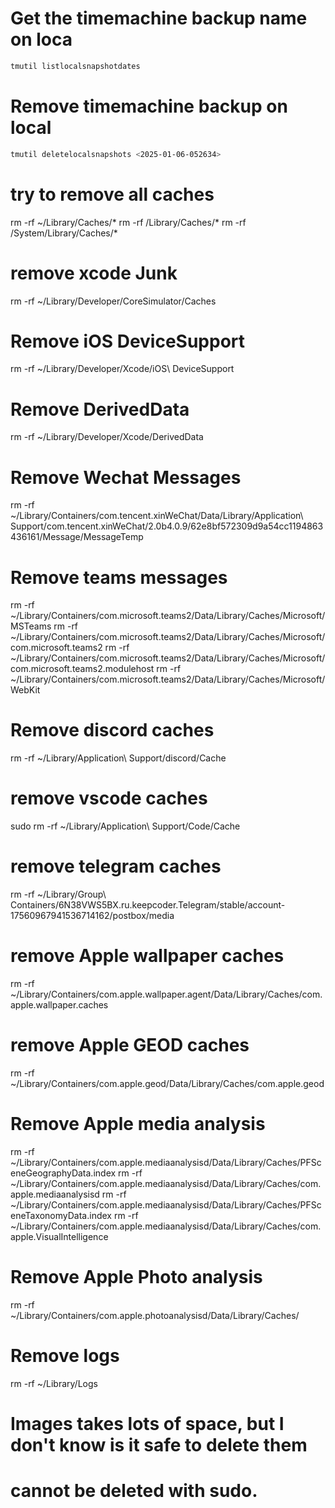 # Get the timemachine backup name on loca
```bash
tmutil listlocalsnapshotdates
```

# Remove timemachine backup on local
```bash
tmutil deletelocalsnapshots <2025-01-06-052634>
```

# try to remove all caches
rm -rf ~/Library/Caches/*
rm -rf /Library/Caches/*
rm -rf /System/Library/Caches/*

# remove xcode Junk
rm -rf ~/Library/Developer/CoreSimulator/Caches
# Remove iOS DeviceSupport
rm -rf ~/Library/Developer/Xcode/iOS\ DeviceSupport
# Remove DerivedData
rm -rf ~/Library/Developer/Xcode/DerivedData

# Remove Wechat Messages
rm -rf ~/Library/Containers/com.tencent.xinWeChat/Data/Library/Application\ Support/com.tencent.xinWeChat/2.0b4.0.9/62e8bf572309d9a54cc1194863436161/Message/MessageTemp
# Remove teams messages
rm -rf ~/Library/Containers/com.microsoft.teams2/Data/Library/Caches/Microsoft/MSTeams
rm -rf ~/Library/Containers/com.microsoft.teams2/Data/Library/Caches/Microsoft/com.microsoft.teams2
rm -rf ~/Library/Containers/com.microsoft.teams2/Data/Library/Caches/Microsoft/com.microsoft.teams2.modulehost
rm -rf ~/Library/Containers/com.microsoft.teams2/Data/Library/Caches/Microsoft/WebKit
# Remove discord caches
rm -rf ~/Library/Application\ Support/discord/Cache
# remove vscode caches
sudo rm -rf ~/Library/Application\ Support/Code/Cache

# remove telegram caches
rm -rf ~/Library/Group\ Containers/6N38VWS5BX.ru.keepcoder.Telegram/stable/account-17560967941536714162/postbox/media

# remove Apple wallpaper caches
rm -rf ~/Library/Containers/com.apple.wallpaper.agent/Data/Library/Caches/com.apple.wallpaper.caches
# remove Apple GEOD caches
rm -rf ~/Library/Containers/com.apple.geod/Data/Library/Caches/com.apple.geod
# Remove Apple media analysis
rm -rf ~/Library/Containers/com.apple.mediaanalysisd/Data/Library/Caches/PFSceneGeographyData.index
rm -rf ~/Library/Containers/com.apple.mediaanalysisd/Data/Library/Caches/com.apple.mediaanalysisd
rm -rf ~/Library/Containers/com.apple.mediaanalysisd/Data/Library/Caches/PFSceneTaxonomyData.index
rm -rf ~/Library/Containers/com.apple.mediaanalysisd/Data/Library/Caches/com.apple.VisualIntelligence
# Remove Apple Photo analysis
rm -rf ~/Library/Containers/com.apple.photoanalysisd/Data/Library/Caches/

# Remove logs 
rm -rf ~/Library/Logs

# Images takes lots of space, but I don't know is it safe to delete them
# cannot be deleted with sudo.
<!-- rm -rf /Library/Developer/CoreSimulator/Images -->